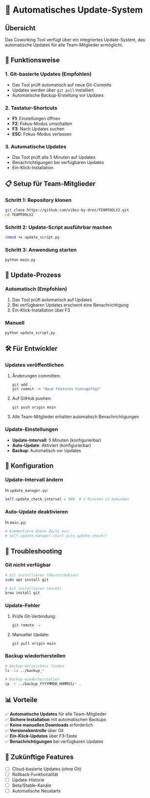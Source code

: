 # 🚀 Automatisches Update-System

## Übersicht
Das Coworking Tool verfügt über ein integriertes Update-System, das automatische Updates für alle Team-Mitglieder ermöglicht.

## 🔧 Funktionsweise

### 1. **Git-basierte Updates (Empfohlen)**
- Das Tool prüft automatisch auf neue Git-Commits
- Updates werden über `git pull` installiert
- Automatische Backup-Erstellung vor Updates

### 2. **Tastatur-Shortcuts**
- **F1**: Einstellungen öffnen
- **F2**: Fokus-Modus umschalten  
- **F3**: Nach Updates suchen
- **ESC**: Fokus-Modus verlassen

### 3. **Automatische Updates**
- Das Tool prüft alle 5 Minuten auf Updates
- Benachrichtigungen bei verfügbaren Updates
- Ein-Klick-Installation

## 📋 Setup für Team-Mitglieder

### Schritt 1: Repository klonen
```bash
git clone https://github.com/vibez-by-drez/TEAMTOOLV2.git
cd TEAMTOOLV2
```

### Schritt 2: Update-Script ausführbar machen
```bash
chmod +x update_script.py
```

### Schritt 3: Anwendung starten
```bash
python main.py
```

## 🔄 Update-Prozess

### Automatisch (Empfohlen)
1. Das Tool prüft automatisch auf Updates
2. Bei verfügbaren Updates erscheint eine Benachrichtigung
3. Ein-Klick-Installation über F3

### Manuell
```bash
python update_script.py
```

## 🛠️ Für Entwickler

### Updates veröffentlichen
1. Änderungen committen:
   ```bash
   git add .
   git commit -m "Neue Features hinzugefügt"
   ```

2. Auf GitHub pushen:
   ```bash
   git push origin main
   ```

3. Alle Team-Mitglieder erhalten automatisch Benachrichtigungen

### Update-Einstellungen
- **Update-Intervall**: 5 Minuten (konfigurierbar)
- **Auto-Update**: Aktiviert (konfigurierbar)
- **Backup**: Automatisch vor Updates

## 🔧 Konfiguration

### Update-Intervall ändern
In `update_manager.py`:
```python
self.update_check_interval = 300  # 5 Minuten in Sekunden
```

### Auto-Update deaktivieren
In `main.py`:
```python
# Kommentiere diese Zeile aus:
# self.update_manager.start_auto_update_check()
```

## 🚨 Troubleshooting

### Git nicht verfügbar
```bash
# Git installieren (Ubuntu/Debian)
sudo apt install git

# Git installieren (macOS)
brew install git
```

### Update-Fehler
1. Prüfe Git-Verbindung:
   ```bash
   git remote -v
   ```

2. Manueller Update:
   ```bash
   git pull origin main
   ```

### Backup wiederherstellen
```bash
# Backup-Verzeichnis finden
ls -la ../backup_*

# Backup wiederherstellen
cp -r ../backup_YYYYMMDD_HHMMSS/* .
```

## 📊 Vorteile

✅ **Automatische Updates** für alle Team-Mitglieder  
✅ **Sichere Installation** mit automatischen Backups  
✅ **Keine manuellen Downloads** erforderlich  
✅ **Versionskontrolle** über Git  
✅ **Ein-Klick-Updates** über F3-Taste  
✅ **Benachrichtigungen** bei verfügbaren Updates  

## 🔮 Zukünftige Features

- [ ] Cloud-basierte Updates (ohne Git)
- [ ] Rollback-Funktionalität
- [ ] Update-Historie
- [ ] Beta/Stable-Kanäle
- [ ] Automatische Neustarts
